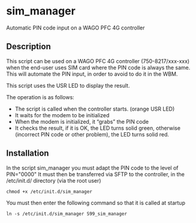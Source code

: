 # sim_manager
Automatic PIN code input on a WAGO PFC 4G controller 

## Description

This script can be used on a WAGO PFC 4G controller (750-8217/xxx-xxx) when the end-user uses SIM card where the PIN code is always the same.
This will automate the PIN input, in order to avoid to do it in the WBM.

This script uses the USR LED to display the result.

The operation is as follows:

- The script is called when the controller starts. (orange USR LED)
- It waits for the modem to be initialized
- When the modem is initialized, it “grabs” the PIN code
- It checks the result, if it is OK, the LED turns solid green, otherwise (incorrect PIN code or other problem), the LED turns solid red.


## Installation
In the script sim_manager you must adapt the PIN code to the level of PIN="0000"
It must then be transferred via SFTP to the controller, in the /etc/init.d/ directory (via the root user)
```
chmod +x /etc/init.d/sim_manager
```
You must then enter the following command so that it is called at startup
```
ln -s /etc/init.d/sim_manager S99_sim_manager
```
